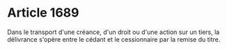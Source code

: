 # Article 1689

Dans le transport d'une créance, d'un droit ou d'une action sur un tiers, la délivrance s'opère entre le cédant et le cessionnaire par la remise du titre.